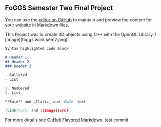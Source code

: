 ## FoGGS Semester Two Final Project

You can use the [editor on GitHub](https://github.com/CharleyIzzardStaffs/FoGGS-OpenGL/edit/gh-pages/index.md) to maintain and preview the content for your website in Markdown files.

This Project was to create 3D objects using C++ with the OpenGL Library. 
![image](foggs work sem2.png)
```markdown
Syntax highlighted code block

# Header 1
## Header 2
### Header 3

- Bulleted
- List

1. Numbered
2. List

**Bold** and _Italic_ and `Code` text

[Link](url) and ![Image](src)
```

For more details see [GitHub Flavored Markdown](https://guides.github.com/features/mastering-markdown/).
test commit
